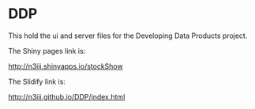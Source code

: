 # DDP

This hold the ui and server files for the Developing Data Products project.

The Shiny pages link is:

http://n3iii.shinyapps.io/stockShow

The Slidify link is:

http://n3iii.github.io/DDP/index.html
